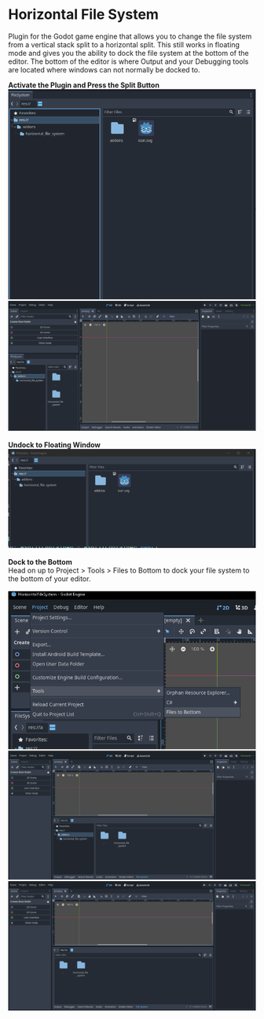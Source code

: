 # Horizontal File System
 Plugin for the Godot game engine that allows you to change the file system from a vertical stack split to a horizontal split. This still works in floating mode and gives you the ability to dock the file system at the bottom of the editor. The bottom of the editor is where Output and your Debugging tools are located where windows can not normally be docked to.


**Activate the Plugin and Press the Split Button**
<br>
<img src="hubimages/DockedDefault.png" >
<img src="hubimages/DockedDefault2.png" >
<br><br>
**Undock to Floating Window**
<br>
<img src="hubimages/FloatingWindow.png" >
<br><br>
**Dock to the Bottom**
<br>
Head on up to Project > Tools > Files to Bottom to dock your file system to the bottom of your editor.
<br><br>
<img src="hubimages/Tool.png" >
<img src="hubimages/BottomDock.png" >
<img src="hubimages/BottomDock2.png" >
<br><br>
